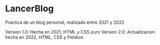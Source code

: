 # LancerBlog
Practica de un blog personal, realizado entre 2021 y 2022

Version 1.0: Hecha en 2021, HTML y CSS puro
Version 2.0: Actualizacion hecha en 2022, HTML, CSS y Flexbox
